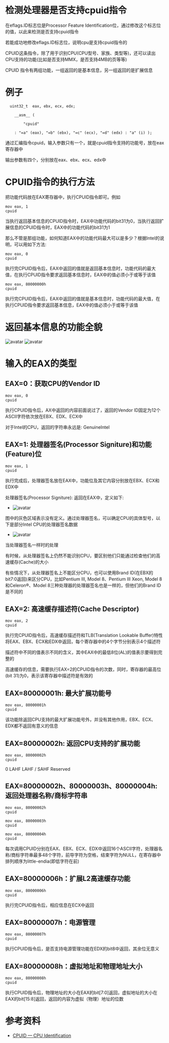 # 检测处理器是否支持cpuid指令
在eflags.ID标志位是Processor Feature Identification位，通过修改这个标志位的值，以此来检测是否支持cpuid指令

若能成功地修改eflags.ID标志位，说明cpu是支持cpuid指令的

CPUID这条指令，除了用于识别CPU(CPU型号、家族、类型等)，还可以读出CPU支持的功能(比如是否支持MMX，是否支持4MB的页等等)

CPUID 指令有两组功能，一组返回的是基本信息，另一组返回的是扩展信息

# 例子
```
  uint32_t  eax, ebx, ecx, edx;

    __asm__ (

        "cpuid"

    : "=a" (eax), "=b" (ebx), "=c" (ecx), "=d" (edx) : "a" (i) );
```
通过汇编指令cpuid，输入参数只有一个，就是cpuid指令支持的功能号，放在eax寄存器中

输出参数有四个，分别放在eax、ebx、ecx、edx中

# CPUID指令的执行方法
把功能代码放在EAX寄存器中，执行CPUID指令即可。例如
```
mov eax, 1
cpuid
```
当执行返回基本信息的CPUID指令时，EAX中功能代码的bit31为0，当执行返回扩展信息的CPUID指令时，EAX中的功能代码的bit31为1

那么不管是那组功能，如何知道EAX中的功能代码最大可以是多少？根据Intel的说明，可以用如下方法:
```
mov eax, 0
cpuid
```
执行完CPUID指令后，EAX中返回的值就是返回基本信息时，功能代码的最大值，在执行CPUID指令要求返回基本信息时，EAX中的值必须小于或等于该值

```
mov eax, 80000000h
cpuid
```
执行完CPUID指令后，EAX中返回的值就是基本信息时，功能代码的最大值，在执行CPUID指令要求返回基本信息，EAX中的值必须小于或等于该值

# 返回基本信息的功能全貌
![avatar](../images/cpuid_1.png)
![avatar](../images/cpuid_2.png)

# 输入的EAX的类型
## EAX=0：获取CPU的Vendor ID
```
mov eax, 0
cpuid
```
执行CPUID指令后，AX中返回的内容前面说过了，返回的Vendor ID固定为12个ASCII字符依次放在EBX、EDX、ECX中

对于Intel的CPU，返回的字符串永远是: GenuineIntel

## EAX=1: 处理器签名(Processor Signiture)和功能(Feature)位
```
mov eax, 1
cpuid
```
执行完成后，处理器签名放在EAX中，功能位及其它内容分别放在EBX、ECX和EDX中

处理器签名(Processor Signiture): 返回在EAX中，定义如下:
- ![avatar](../images/cpuid_3.png)

图中的灰色区域表示没有定义。通过处理器签名，可以确定CPU的具体型号，以下是部分Intel CPU的处理器签名数据
- ![avatar](../images/cpuid_4.png)

当处理器签名一样时的处理

有时候，从处理器签名上仍然不能识别CPU，要区别他们只能通过检查他们的高速缓存(Cache)的大小

有些情况下，从处理器签名上不能区分CPU，也可以使用Brand ID(在EBX的bit7:0返回)来区分CPU，比如Pentium III, Model 8、Pentium III Xeon, Model 8和Celeron®、Model 8三种处理器的处理器签名也是一样的，但他们的Brand ID是不同的

## EAX=2: 高速缓存描述符(Cache Descriptor)
```
mov eax, 2
cpuid
```
执行完CPUID指令后，高速缓存描述符和TLB(Translation Lookable Buffer)特性将EAX、EBX、ECX和EDX中返回，每个寄存器中的4个字节分别表示4个描述符

描述符中不同的值表示不同的含义，其中EAX中的最低8位(AL)的值表示要得到完整的

高速缓存的信息，需要执行EAX=2的CPUID指令的次数，同时，寄存器的最高位(bit 31)为0，表示该寄存器中描述符是有效的

## EAX=80000001h: 最大扩展功能号
```
mov eax, 80000001h
cpuid
```
该功能除返回CPU支持的最大扩展功能号外，并没有其他作用，EBX、ECX、EDX都不返回有意义的信息

## EAX=80000002h: 返回CPU支持的扩展功能
```
mov eax, 80000002h
cpuid
```
0 LAHF LAHF / SAHF
Reserved

## EAX=80000002h、80000003h、80000004h: 返回处理器名称/商标字符串
```
mov eax, 80000002h
cpuid

mov eax, 80000003h
cpuid

mov eax, 80000004h
cpuid
```
每次调用CPUID分别在EAX、EBX、ECX、EDX中返回16个ASCII字符，处理器名称/商标字符串最多48个字符，前导字符为空格，结束字符为NULL，在寄存器中排列顺序为little-endia(即低字符在前)

## EAX=80000006h：扩展L2高速缓存功能
```
mov eax, 80000006h
cpuid
```
执行完CPUID指令后，相应信息在ECX中返回

## EAX=80000007h：电源管理
```
mov eax, 80000007h
cpuid
```
执行CPUID指令后，是否支持电源管理功能在EDX的bit8中返回，其余位无意义

## EAX=80000008h：虚拟地址和物理地址大小
```
mov eax, 80000008h
cpuid
```
执行CPUID指令后，物理地址的大小在EAX的bit[7:0]返回，虚拟地址的大小在EAX的bit[15:8]返回，返回的内容为虚拟（物理）地址的位数

# 参考资料
- [CPUID — CPU Identification](https://www.felixcloutier.com/x86/cpuid)